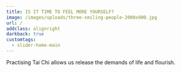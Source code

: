 ```yaml
---
title: IS IT TIME TO FEEL MORE YOURSELF?
image: /images/uploads/three-smiling-people-2000x900.jpg
url: /
addclass: alignright
darkback: true
customtags:
  - slider-home-main
---
```

Practising Tai Chi allows us release the demands of life and flourish.